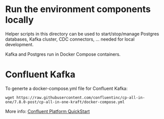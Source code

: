 # Run the environment components locally

Helper scripts in this directory can be used to start/stop/manage Postgres databases, Kafka cluster, CDC connectors, ...
needed for local development.

Kafka and Postgres run in Docker Compose containers.

# Confluent Kafka
To generte a docker-compose.yml file for Confluent Kafka:

```
wget https://raw.githubusercontent.com/confluentinc/cp-all-in-one/7.8.0-post/cp-all-in-one-kraft/docker-compose.yml
```

More info: [Confluent Platform QuickStart](https://docs.confluent.io/platform/current/get-started/platform-quickstart.html)


